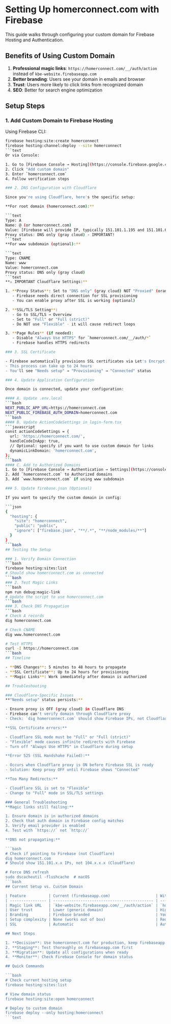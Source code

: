 # Setting Up homerconnect.com with Firebase

This guide walks through configuring your custom domain for Firebase Hosting and Authentication.

## Benefits of Using Custom Domain

1. **Professional magic links**: `https://homerconnect.com/__/auth/action` instead of `kbe-website.firebaseapp.com`
2. **Better branding**: Users see your domain in emails and browser
3. **Trust**: Users more likely to click links from recognized domain
4. **SEO**: Better for search engine optimization

## Setup Steps

### 1. Add Custom Domain to Firebase Hosting

Using Firebase CLI:

````bash
firebase hosting:site:create homerconnect
firebase hosting:channel:deploy --site homerconnect
```text
Or via Console:

1. Go to [Firebase Console → Hosting](https://console.firebase.google.com/project/kbe-website/hosting/sites)
2. Click "Add custom domain"
3. Enter `homerconnect.com`
4. Follow verification steps

### 2. DNS Configuration with Cloudflare

Since you're using Cloudflare, here's the specific setup:

**For root domain (homerconnect.com):**

```text
Type: A
Name: @ (or homerconnect.com)
Value: [Firebase will provide IP, typically 151.101.1.195 and 151.101.65.195]
Proxy status: DNS only (gray cloud) - IMPORTANT!
```text
**For www subdomain (optional):**

```text
Type: CNAME
Name: www
Value: homerconnect.com
Proxy status: DNS only (gray cloud)
```text
**⚠️ IMPORTANT Cloudflare Settings:**

1. **Proxy Status**: Set to "DNS only" (gray cloud) NOT "Proxied" (orange cloud)
   - Firebase needs direct connection for SSL provisioning
   - You can enable proxy after SSL is working (optional)

2. **SSL/TLS Setting**:
   - Go to SSL/TLS → Overview
   - Set to "Full" or "Full (strict)"
   - Do NOT use "Flexible" - it will cause redirect loops

3. **Page Rules** (if needed):
   - Disable "Always Use HTTPS" for `homerconnect.com/__/auth/*`
   - Firebase handles HTTPS redirects

### 3. SSL Certificate

- Firebase automatically provisions SSL certificates via Let's Encrypt
- This process can take up to 24 hours
- You'll see "Needs setup" → "Provisioning" → "Connected" status

### 4. Update Application Configuration

Once domain is connected, update your configuration:

#### A. Update .env.local
```bash
NEXT_PUBLIC_APP_URL=https://homerconnect.com
NEXT_PUBLIC_FIREBASE_AUTH_DOMAIN=homerconnect.com
```bash
#### B. Update ActionCodeSettings in login-form.tsx
```javascript
const actionCodeSettings = {
  url: 'https://homerconnect.com/',
  handleCodeInApp: true,
  // Optional: specify if you want to use custom domain for links
  dynamicLinkDomain: 'homerconnect.com',
};
```bash
#### C. Add to Authorized Domains
1. Go to [Firebase Console → Authentication → Settings](https://console.firebase.google.com/project/kbe-website/authentication/settings)
2. Add `homerconnect.com` to Authorized domains
3. Add `www.homerconnect.com` if using www subdomain

### 5. Update firebase.json (Optional)

If you want to specify the custom domain in config:

```json
{
  "hosting": {
    "site": "homerconnect",
    "public": "public",
    "ignore": ["firebase.json", "**/.*", "**/node_modules/**"]
  }
}
```bash
## Testing the Setup

### 1. Verify Domain Connection
```bash
firebase hosting:sites:list
# Should show homerconnect.com as connected
```bash
### 2. Test Magic Links
```bash
npm run debug:magic-link
# Update the script to use homerconnect.com
```bash
### 3. Check DNS Propagation
```bash
# Check A records
dig homerconnect.com

# Check CNAME
dig www.homerconnect.com

# Test HTTPS
curl -I https://homerconnect.com
```bash
## Timeline

- **DNS Changes**: 5 minutes to 48 hours to propagate
- **SSL Certificate**: Up to 24 hours for provisioning
- **Magic Links**: Work immediately after domain is authorized

## Troubleshooting

### Cloudflare-Specific Issues
**"Needs setup" status persists:**

- Ensure proxy is OFF (gray cloud) in Cloudflare DNS
- Firebase can't verify domain through Cloudflare proxy
- Check: `dig homerconnect.com` should show Firebase IPs, not Cloudflare IPs

**SSL Certificate errors:**

- Cloudflare SSL mode must be "Full" or "Full (strict)"
- "Flexible" mode causes infinite redirects with Firebase
- Turn off "Always Use HTTPS" in Cloudflare during setup

**Error 525 (SSL Handshake Failed):**

- Occurs when Cloudflare proxy is ON before Firebase SSL is ready
- Solution: Keep proxy OFF until Firebase shows "Connected"

**Too Many Redirects:**

- Cloudflare SSL is set to "Flexible"
- Change to "Full" mode in SSL/TLS settings

### General Troubleshooting
**Magic links still failing:**

1. Ensure domain is in authorized domains
2. Check that auth domain in Firebase config matches
3. Verify email provider is enabled
4. Test with `https://` not `http://`

**DNS not propagating:**

```bash
# Check if pointing to Firebase (not Cloudflare)
dig homerconnect.com
# Should show 151.101.x.x IPs, not 104.x.x.x (Cloudflare)

# Force DNS refresh
sudo dscacheutil -flushcache  # macOS
```bash
## Current Setup vs. Custom Domain

| Feature          | Current (firebaseapp.com)                    | With homerconnect.com             |
| ---------------- | -------------------------------------------- | --------------------------------- |
| Magic link URL   | `kbe-website.firebaseapp.com/__/auth/action` | `homerconnect.com/__/auth/action` |
| User trust       | Lower (generic domain)                       | Higher (your domain)              |
| Branding         | Firebase branded                             | Your brand                        |
| Setup complexity | None (works out of box)                      | Requires DNS setup                |
| SSL              | Automatic                                    | Automatic (after setup)           |

## Next Steps

1. **Decision**: Use homerconnect.com for production, keep firebaseapp.com for development
2. **Staging**: Test thoroughly on firebaseapp.com first
3. **Migration**: Update all configurations when ready
4. **Monitor**: Check Firebase Console for domain status

## Quick Commands

```bash
# Check current hosting setup
firebase hosting:sites:list

# View domain status
firebase hosting:site:open homerconnect

# Deploy to custom domain
firebase deploy --only hosting:homerconnect
```text
````
